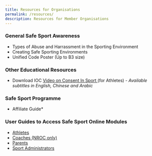 ```yaml
---
title: Resources for Organisations
permalink: /resources/
description: Resources for Member Organisations
---
```

### General Safe Sport Awareness 
*  Types of Abuse and Harrassment in the Sporting Environment
*  Creating Safe Sporting Environments 
*  Unified Code Poster (Up to B3 size)

### Other Educational Resources
* Download IOC [Video on Consent In Sport ](https://app.frame.io/presentations/a8e9fa18-7ca5-4363-a433-cb77b6638b86) (for Athletes) - *Available subtitles in English, Chinese and Arabic*

### Safe Sport Programme
* Affiliate Guide*

### User Guides to Access Safe Sport Online Modules
* [Athletes](/files/Athletes%20Safe%20Sport%20SportSG-ED%20User%20Guide.pdf)
* [Coaches (NROC only)](/files/NROC%20Coaches%20Safe%20Sport%20SportSG-ED%20User%20Guide.pdf)
* [Parents](/files/Parents%20Safe%20Sport%20SportSG-ED%20User%20Guide.pdf)
* [Sport Administrators](/files/Sport%20Admin%20Safe%20Sport%20SportSG-ED%20User%20Guide.pdf)